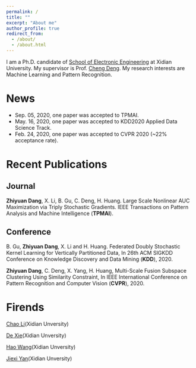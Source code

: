 ```yaml
---
permalink: /
title: ""
excerpt: "About me"
author_profile: true
redirect_from: 
  - /about/
  - /about.html
---
```


I am a Ph.D. candidate of [School of Electronic Engineering](http://see.xidian.edu.cn/) at Xidian University. My supervisor is Prof. [Cheng Deng](http://see.xidian.edu.cn/faculty/chdeng/). My research interests are Machine Learning and Pattern Recognition. 


# News
* Sep. 05, 2020, one paper was accepted to TPMAI.
* May. 16, 2020, one paper was accepted to KDD2020 Applied Data Science Track.
* Feb. 24, 2020, one paper was accepted to CVPR 2020 (~22% acceptance rate).

# Recent Publications
## Journal
**Zhiyuan Dang**, X. Li, B. Gu, C. Deng, H. Huang. Large Scale Nonlinear AUC Maximization via Triply Stochastic Gradients. IEEE Transactions on Pattern Analysis and Machine Intelligence (**TPMAI**).

## Conference
B. Gu, **Zhiyuan Dang**, X. Li and H. Huang. Federated Doubly Stochastic Kernel Learning for Vertically Partitioned Data, In 26th ACM SIGKDD Conference on Knowledge Discovery and Data Mining (**KDD**), 2020.

**Zhiyuan Dang**, C. Deng, X. Yang, H. Huang, Multi-Scale Fusion Subspace Clustering Using Similarity Constraint, In IEEE International Conference on Pattern Recognition and Computer Vision (**CVPR**), 2020.


# Firends
[Chao Li](https://chaoli1991.github.io/)(Xidian Unversity)

[De Xie](https://shadowxiede.github.io/)(Xidian Unversity)

[Hao Wang](https://haowang1992.github.io/)(Xidian Unversity)

[Jiexi Yan](https://JiexiYan.github.io)(Xidian Unversity)

